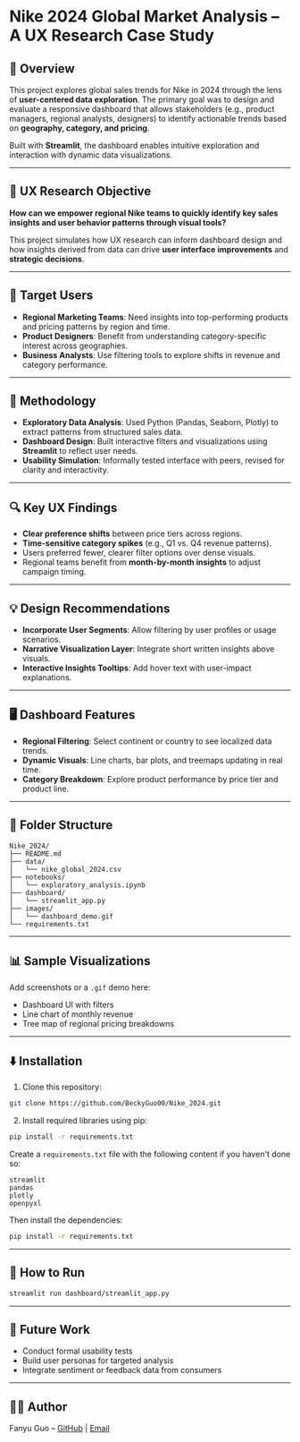 # Nike 2024 Global Market Analysis – A UX Research Case Study

## 📌 Overview
This project explores global sales trends for Nike in 2024 through the lens of **user-centered data exploration**. The primary goal was to design and evaluate a responsive dashboard that allows stakeholders (e.g., product managers, regional analysts, designers) to identify actionable trends based on **geography, category, and pricing**.

Built with **Streamlit**, the dashboard enables intuitive exploration and interaction with dynamic data visualizations.

---

## 🎯 UX Research Objective

**How can we empower regional Nike teams to quickly identify key sales insights and user behavior patterns through visual tools?**

This project simulates how UX research can inform dashboard design and how insights derived from data can drive **user interface improvements** and **strategic decisions**.

---

## 👥 Target Users

- **Regional Marketing Teams**: Need insights into top-performing products and pricing patterns by region and time.
- **Product Designers**: Benefit from understanding category-specific interest across geographies.
- **Business Analysts**: Use filtering tools to explore shifts in revenue and category performance.

---

## 🧪 Methodology

- **Exploratory Data Analysis**: Used Python (Pandas, Seaborn, Plotly) to extract patterns from structured sales data.
- **Dashboard Design**: Built interactive filters and visualizations using **Streamlit** to reflect user needs.
- **Usability Simulation**: Informally tested interface with peers, revised for clarity and interactivity.

---

## 🔍 Key UX Findings

- **Clear preference shifts** between price tiers across regions.
- **Time-sensitive category spikes** (e.g., Q1 vs. Q4 revenue patterns).
- Users preferred fewer, clearer filter options over dense visuals.
- Regional teams benefit from **month-by-month insights** to adjust campaign timing.

---

## 💡 Design Recommendations

- **Incorporate User Segments**: Allow filtering by user profiles or usage scenarios.
- **Narrative Visualization Layer**: Integrate short written insights above visuals.
- **Interactive Insights Tooltips**: Add hover text with user-impact explanations.

---

## 🖥️ Dashboard Features

- **Regional Filtering**: Select continent or country to see localized data trends.
- **Dynamic Visuals**: Line charts, bar plots, and treemaps updating in real time.
- **Category Breakdown**: Explore product performance by price tier and product line.

---

## 📂 Folder Structure

```
Nike_2024/
├── README.md
├── data/
│   └── nike_global_2024.csv
├── notebooks/
│   └── exploratory_analysis.ipynb
├── dashboard/
│   └── streamlit_app.py
├── images/
│   └── dashboard_demo.gif
└── requirements.txt
```

---

## 📊 Sample Visualizations

Add screenshots or a `.gif` demo here:
- Dashboard UI with filters
- Line chart of monthly revenue
- Tree map of regional pricing breakdowns

---
## ⬇️ Installation

1. Clone this repository:
```bash
git clone https://github.com/BeckyGuo00/Nike_2024.git

```

2. Install required libraries using pip:
```bash
pip install -r requirements.txt
```

Create a `requirements.txt` file with the following content if you haven't done so:

```
streamlit
pandas
plotly
openpyxl
```

Then install the dependencies:

```bash
pip install -r requirements.txt
```

---

## 🚀 How to Run

```bash
streamlit run dashboard/streamlit_app.py
```

---

## 🔄 Future Work

- Conduct formal usability tests
- Build user personas for targeted analysis
- Integrate sentiment or feedback data from consumers

---

## 🙋‍♀️ Author

Fanyu Guo – [GitHub](https://github.com/BeckyGuo00) | [Email](mailto:beckyguo01@gmail.com)
